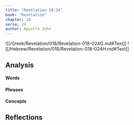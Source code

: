 ```yaml
---
title: "Revelation 18:24"
book: "Revelation"
chapter: 18
verse: 24
author: Apostle John
---
```

![[/Greek/Revelation/018/Revelation-018-024G.md#Text]]
![[/Hebrew/Revelation/018/Revelation-018-024H.md#Text]]

## Analysis

#### Words

#### Phrases

#### Concepts

## Reflections
